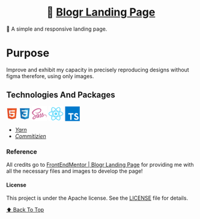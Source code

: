 <h1 id="Blogr" align="center">📙 <a href="https://atomicfeast.github.io/BlogrLandingPage/">Blogr Landing Page</a></h1>
📙 A simple and responsive landing page.

<h1>Purpose</h1>
Improve and exhibit my capacity in precisely reproducing designs without figma therefore, using only images.

<h2>Technologies And Packages</h2>
<div style="display: inline"> 
   <a target="_blank" href="https://developer.mozilla.org/en-US/docs/Glossary/HTML5"><img align="center" alt="HTML5" height="30" width="30" src="https://raw.githubusercontent.com/devicons/devicon/master/icons/html5/html5-original.svg"></a>
   <a target="_blank" href="https://developer.mozilla.org/en-US/docs/Web/CSS"><img align="center" alt="CSS3" height="30" width="30" src="https://raw.githubusercontent.com/devicons/devicon/master/icons/css3/css3-original.svg"></a>
   <a target="_blank" href="https://sass-lang.com/"><img align="center" alt="SASS" height="40" width="40" src="https://raw.githubusercontent.com/devicons/devicon/master/icons/sass/sass-original.svg"></a>
   <a target="_blank" href="https://pt-br.reactjs.org/"><img align="center" alt="ReactJS" height="40" width="40" src="https://raw.githubusercontent.com/devicons/devicon/master/icons/react/react-original.svg"></a>
   <a target="_blank" href="https://www.typescriptlang.org/"><img align="center" alt="Typescript" height="40" width="40" src="https://raw.githubusercontent.com/devicons/devicon/master/icons/typescript/typescript-plain.svg"></a>
</div>
<br>
<ul>
 <li><a target="_blank" href="https://yarnpkg.com/"><i>Yarn</i></a></li>
   
 <li><a target="_blank" href="https://github.com/commitizen/cz-cli"><i>Commitizien</i></a></li>
</ul>

<h3>Reference</h3>
<p>All credits go to <a target="_blank" href="https://www.frontendmentor.io/challenges/blogr-landing-page-EX2RLAApP">FrontEndMentor | Blogr Landing Page</a> for providing me with all the necessary files and images to develop the page!</p>

<h4>License</h4>

This project is under the Apache license. See the [LICENSE](LICENSE) file for details.

[⬆ Back To Top](#Blogr)<br>